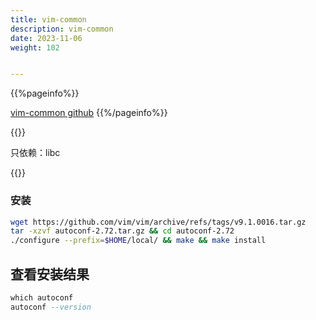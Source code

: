 ```yaml
---
title: vim-common
description: vim-common
date: 2023-11-06
weight: 102


---
```

<style>
th, td {
  border: 1px solid rgb(190, 190, 190);
}
</style>
{{%pageinfo%}}

[vim-common github](https://github.com/vim/vim)
{{%/pageinfo%}}



{{<note>}}
<!---->
只依赖：libc


{{</note>}}


### 安装
```bash
wget https://github.com/vim/vim/archive/refs/tags/v9.1.0016.tar.gz
tar -xzvf autoconf-2.72.tar.gz && cd autoconf-2.72
./configure --prefix=$HOME/local/ && make && make install
```


## 查看安装结果
```sql
which autoconf
autoconf --version
```
